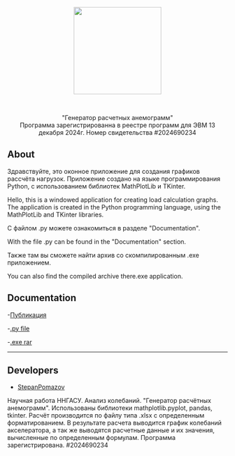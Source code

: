 <p align="center">
      <img src="https://i.postimg.cc/sDrpGMcw/iqocltre.png" width="200" height="200">
</p>

<p align="center">
   <img src="" alt="">
   <img src="" alt="">
   <img src="" alt="">
</p>

<p align="center">
      "Генератор расчетных анемограмм" </br>
      Программа зарегистрированна в реестре программ для ЭВМ 13 декабря 2024г. Номер свидетельства #2024690234
</p>

## About

Здравствуйте, это оконное приложение для создания графиков рассчёта нагрузок. Приложение создано на языке программирования Python, с использованием библиотек MathPlotLib и TKinter.

Hello, this is a windowed application for creating load calculation graphs. The application is created in the Python programming language, using the MathPlotLib and TKinter libraries.




С файлом .py можете ознакомиться в разделе "Documentation".

With the file .py can be found in the "Documentation" section.




Также там вы сможете найти архив со скомпилированным .exe приложением.

You can also find the compiled archive there.exe application.

## Documentation

-[Публикация](https://elibrary.ru/item.asp?id=76405368)

-[.py file](https://github.com/stepanpomazov/nngasu-plots-of-loads/blob/main/vis.pyw)

-[.exe rar](https://github.com/stepanpomazov/nngasu-plots-of-loads/blob/main/exe.rar)

***

## Developers

- [StepanPomazov](https://github.com/stepanpomazov)



Научная работа ННГАСУ. Анализ колебаний. "Генератор расчётных анемограмм".
Использованы библиотеки mathplotlib.pyplot, pandas, tkinter.
Расчёт производится по файлу типа .xlsx с определенным форматированием.
В результате расчета выводится график колебаний акселератора, а так же выводятся расчетные данные и их значения, вычисленные по определенным формулам.
Программа зарегистрирована. #2024690234
